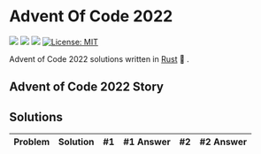 # Advent Of Code 2022

![](https://img.shields.io/badge/day%20📅-1-blue)
![](https://img.shields.io/badge/stars%20⭐-1-yellow)
![](https://img.shields.io/badge/days%20completed-1-red)
[![License: MIT](https://img.shields.io/badge/License-MIT-yellow.svg)](https://opensource.org/licenses/MIT)

Advent of Code 2022 solutions written in [Rust](https://www.rust-lang.org/) :crab: .

## Advent of Code 2022 Story



## Solutions
| Problem                                                                 | Solution                 | #1  |          #1 Answer | #2  |           #2 Answer |
| :---------------------------------------------------------------------- | :----------------------- | :-: | -----------------: | :-: | ------------------: |

